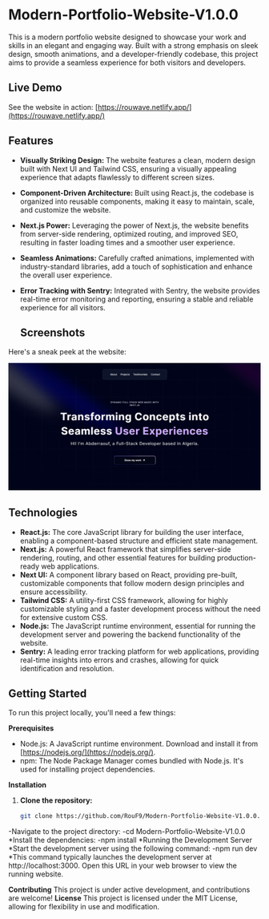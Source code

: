 # Modern-Portfolio-Website-V1.0.0

This is a modern portfolio website designed to showcase your work and skills in an elegant and engaging way. Built with a strong emphasis on sleek design, smooth animations, and a developer-friendly codebase, this project aims to provide a seamless experience for both visitors and developers.

## Live Demo

See the website in action: [https://rouwave.netlify.app/](https://rouwave.netlify.app/)

## Features

- **Visually Striking Design:**  The website features a clean, modern design built with Next UI and Tailwind CSS, ensuring a visually appealing experience that adapts flawlessly to different screen sizes. 
- **Component-Driven Architecture:** Built using React.js, the codebase is organized into reusable components, making it easy to maintain, scale, and customize the website.
- **Next.js Power:**  Leveraging the power of Next.js, the website benefits from server-side rendering, optimized routing, and improved SEO, resulting in faster loading times and a smoother user experience.
- **Seamless Animations:** Carefully crafted animations, implemented with industry-standard libraries, add a touch of sophistication and enhance the overall user experience.
- **Error Tracking with Sentry:**  Integrated with Sentry, the website provides real-time error monitoring and reporting, ensuring a stable and reliable experience for all visitors.

  ## Screenshots

Here's a sneak peek at the website:

![Website Screenshot](/modern-portfolio-1.png)

## Technologies

- **React.js:** The core JavaScript library for building the user interface, enabling a component-based structure and efficient state management.
- **Next.js:** A powerful React framework that simplifies server-side rendering, routing, and other essential features for building production-ready web applications.
- **Next UI:** A component library based on React, providing pre-built, customizable components that follow modern design principles and ensure accessibility.
- **Tailwind CSS:** A utility-first CSS framework, allowing for highly customizable styling and a faster development process without the need for extensive custom CSS.
- **Node.js:** The JavaScript runtime environment, essential for running the development server and powering the backend functionality of the website.
- **Sentry:**  A leading error tracking platform for web applications, providing real-time insights into errors and crashes, allowing for quick identification and resolution.

## Getting Started

To run this project locally, you'll need a few things:

**Prerequisites**

- Node.js: A JavaScript runtime environment. Download and install it from [https://nodejs.org/](https://nodejs.org/).
- npm: The Node Package Manager comes bundled with Node.js. It's used for installing project dependencies.

**Installation**

1. **Clone the repository:**
   ```bash
   git clone https://github.com/RouF9/Modern-Portfolio-Website-V1.0.0.git
   
-Navigate to the project directory:
-cd Modern-Portfolio-Website-V1.0.0
*Install the dependencies:
-npm install
*Running the Development Server
*Start the development server using the following command:
-npm run dev
*This command typically launches the development server at http://localhost:3000. Open this URL in your web browser to view the running website.

**Contributing**
This project is under active development, and contributions are welcome!
**License**
This project is licensed under the MIT License, allowing for flexibility in use and modification.
